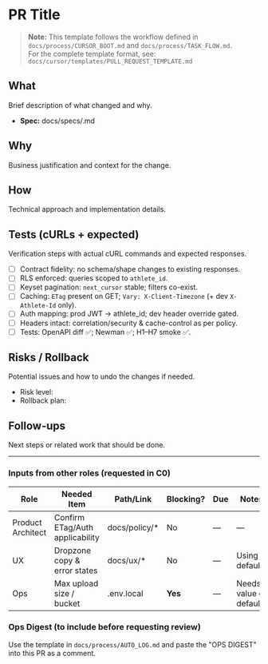 # PR Title

> **Note:** This template follows the workflow defined in `docs/process/CURSOR_BOOT.md` and `docs/process/TASK_FLOW.md`.  
> For the complete template format, see: `docs/cursor/templates/PULL_REQUEST_TEMPLATE.md`

## What
Brief description of what changed and why.
- **Spec:** docs/specs/<feature>.md

## Why
Business justification and context for the change.

## How
Technical approach and implementation details.

## Tests (cURLs + expected)
Verification steps with actual cURL commands and expected responses.
- [ ] Contract fidelity: no schema/shape changes to existing responses.
- [ ] RLS enforced: queries scoped to `athlete_id`.
- [ ] Keyset pagination: `next_cursor` stable; filters co-exist.
- [ ] Caching: `ETag` present on GET; `Vary: X-Client-Timezone` (+ dev `X-Athlete-Id` only).
- [ ] Auth mapping: prod JWT → athlete_id; dev header override gated.
- [ ] Headers intact: correlation/security & cache-control as per policy.
- [ ] Tests: OpenAPI diff ✅; Newman ✅; H1–H7 smoke ✅.

## Risks / Rollback
Potential issues and how to undo the changes if needed.
- Risk level:
- Rollback plan:

## Follow-ups
Next steps or related work that should be done.

---

### Inputs from other roles (requested in C0)
| Role | Needed Item | Path/Link | Blocking? | Due | Notes |
|------|-------------|-----------|-----------|-----|-------|
| Product Architect | Confirm ETag/Auth applicability | docs/policy/* | No | — | — |
| UX | Dropzone copy & error states | docs/ux/* | No | — | Using defaults |
| Ops | Max upload size / bucket | .env.local | **Yes** | — | Needs value or default |

### Ops Digest (to include before requesting review)
Use the template in `docs/process/AUTO_LOG.md` and paste the "OPS DIGEST" into this PR as a comment.